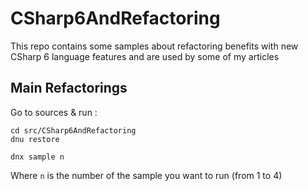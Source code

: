 CSharp6AndRefactoring
=====================

This repo contains some samples about refactoring benefits with new CSharp 6 language features and are used by some of my articles

Main Refactorings
-----------------

Go to sources & run :

    cd src/CSharp6AndRefactoring
    dnu restore
    
    dnx sample n
    
Where `n` is the number of the sample you want to run (from 1 to 4)

